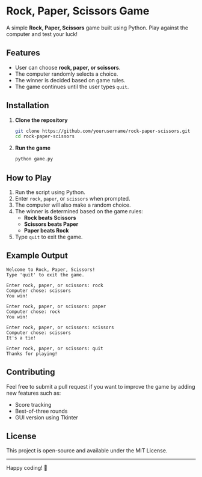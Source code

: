 # Rock, Paper, Scissors Game

A simple **Rock, Paper, Scissors** game built using Python. Play against the computer and test your luck!

## Features
- User can choose **rock, paper, or scissors**.
- The computer randomly selects a choice.
- The winner is decided based on game rules.
- The game continues until the user types `quit`.

## Installation

1. **Clone the repository**
   ```sh
   git clone https://github.com/yourusername/rock-paper-scissors.git
   cd rock-paper-scissors
   ```
2. **Run the game**
   ```sh
   python game.py
   ```

## How to Play
1. Run the script using Python.
2. Enter `rock`, `paper`, or `scissors` when prompted.
3. The computer will also make a random choice.
4. The winner is determined based on the game rules:
   - **Rock beats Scissors**
   - **Scissors beats Paper**
   - **Paper beats Rock**
5. Type `quit` to exit the game.

## Example Output
```
Welcome to Rock, Paper, Scissors!
Type 'quit' to exit the game.

Enter rock, paper, or scissors: rock
Computer chose: scissors
You win!

Enter rock, paper, or scissors: paper
Computer chose: rock
You win!

Enter rock, paper, or scissors: scissors
Computer chose: scissors
It's a tie!

Enter rock, paper, or scissors: quit
Thanks for playing!
```

## Contributing
Feel free to submit a pull request if you want to improve the game by adding new features such as:
- Score tracking
- Best-of-three rounds
- GUI version using Tkinter

## License
This project is open-source and available under the MIT License.

---

Happy coding! 🚀

